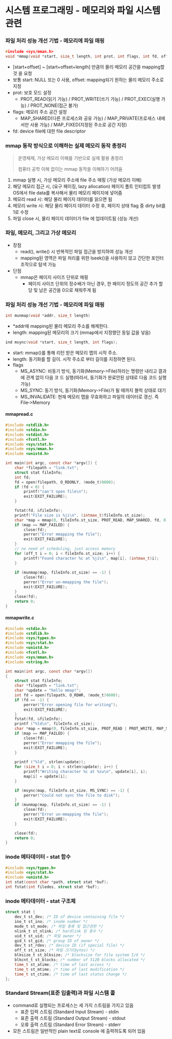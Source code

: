 # 시스템 프로그래밍 - 메모리와 파일 시스템 관련



### 파일 처리 성능 개선 기법 - 메모리에 파일 매핑

```c
#invlude <sys/mman.h>
void *mmap(void *start, size_t length, int prot, int flags, int fd, off_t offset)
```

- [start+offset] ~ [start+offset+length] 만큼의 물리 메모리 공간을 mapping할 것 을 요청 
- 보통 start: NULL 또는 0 사용, offset: mapping되기 원하는 물리 메모리 주소로 지정 
- prot: 보호 모드 설정 
  - PROT_READ(읽기 가능) / PROT_WRITE(쓰기 가능) / PROT_EXEC(실행 가능) / PROT_NONE(접근 불가) 
- flags: 메모리 주소 공간 설정
  - MAP_SHARED(다른 프로세스와 공유 가능) / MAP_PRIVATE(프로세스 내에서만 사용 가능) / MAP_FIXED(지정된 주소로 공간 지정) 
- fd: device file에 대한 file descriptor



### mmap 동작 방식으로 이해하는 실제 메모리 동작 총정리

> 운영체제, 가상 메모리 이해를 기반으로 실제 활용 총정리
>
> 컴퓨터 공학 이해 없이는 mmap 동작을 이해하기 어려움



1. mmap 실행 시, 가상 메모리 주소에 file 주소 매핑 (가상 메모리 이해) 
2. 해당 메모리 접근 시, (요구 페이징, lazy allocation) 페이지 폴트 인터럽트 발생 OS에서 file data를 복사해서 물리 메모리 페이지에 넣어줌 
3. 메모리 read 시: 해당 물리 페이지 데이터를 읽으면 됨 
4. 메모리 write 시: 해당 물리 페이지 데이터 수정 후, 페이지 상태 flag 중 dirty bit를 1로 수정 
5. 파일 close 시, 물리 페이지 데이터가 file 에 업데이트됨 (성능 개선)



### 파일, 메모리, 그리고 가상 메모리

- 장점
  - read(), write() 시 반복적인 파일 접근을 방지하여 성능 개선
  - mapping된 영역은 파일 처리를 위한 lseek()을 사용하지 않고 간단한 포인터 조작으로 탐색 가능
- 단점
  - mmap은 페이지 사이즈 단위로 매핑
    - 페이지 사이즈 단위의 정수배가 아닌 경우, 한 페이지 정도의 공간 추가 할당 및 남은 공간을 0으로 채워주게 됨



### 파일 처리 성능 개선 기법 - 메모리에 파일 매핑

```c
int munmap(void *addr, size_t length)
```

- *addr에 mapping된 물리 메모리 주소를 해제한다. 
- length: mapping된 메모리의 크기 (mmap에서 지정했던 동일 값을 넣음)



```c
ind msync(void *start, size_t length, int flags);
```

- start: mmap()를 통해 리턴 받은 메모리 맵의 시작 주소. 
- length: 동기화를 할 길이. 시작 주소로 부터 길이를 지정하면 된다. 
- flags 
  - MS_ASYNC: 비동기 방식, 동기화(Memory‑>File)하라는 명령만 내리고 결과에 관계 없이 다음 코 드 실행(따라서, 동기화가 완료안된 상태로 다음 코드 실행 가능) 
  - MS_SYNC: 동기 방식, 동기화(Memory‑>File)가 될 때까지 블럭 상태로 대기 
  - MS_INVALIDATE: 현재 메모리 맵을 무효화하고 파일의 데이터로 갱신. 즉 File‑>Memory

#### mmapread.c

```c
#include <stdlib.h>
#include <stdio.h>
#include <stdint.h>
#include <fcntl.h>
#include <sys/stat.h>
#include <sys/mman.h>
#include <unistd.h>

int main(int argc, const char *argv[]) {
    char *filepath = "link.txt";
    struct stat fileInfo;
    int fd;
    fd = open(filepath, O_RDONLY, (mode_t)0600);
    if (fd < 0) {
	    printf("can't open file\n");
        exit(EXIT_FAILURE);
    }

    fstat(fd, &fileInfo);
    printf("File size is %ji\n", (intmax_t)fileInfo.st_size);
    char *map = mmap(0, fileInfo.st_size, PROT_READ, MAP_SHARED, fd, 0);
    if (map == MAP_FAILED) {
        close(fd);
        perror("Error mmapping the file");
        exit(EXIT_FAILURE);
    }
    // no need of scheduling, just access memory 
    for (off_t i = 0; i < fileInfo.st_size; i++) {
        printf("Found character %c at %ji\n", map[i], (intmax_t)i);
    }
    
    if (munmap(map, fileInfo.st_size) == -1) {
        close(fd);
        perror("Error un-mmapping the file");
        exit(EXIT_FAILURE);
    }
    close(fd);
    return 0;
}


```

#### mmapwrite.c

```c
#include <stdio.h>
#include <stdlib.h>
#include <sys/types.h>
#include <sys/stat.h>
#include <unistd.h>
#include <fcntl.h>
#include <sys/mman.h>
#include <string.h>

int main(int argc, const char *argv[])
{
    struct stat fileInfo;
    char *filepath = "link.txt";
    char *update = "hello mmap!";
    int fd = open(filepath, O_RDWR, (mode_t)0600);
    if (fd == -1) {
        perror("Error opening file for writing");
        exit(EXIT_FAILURE);
    }
    fstat(fd, &fileInfo);
    printf ("%ld\n", fileInfo.st_size);
    char *map = mmap(0, fileInfo.st_size, PROT_READ | PROT_WRITE, MAP_SHARED, fd, 0);
    if (map == MAP_FAILED) {
        close(fd);
        perror("Error mmapping the file");
        exit(EXIT_FAILURE);
    }
    
    printf ("%ld", strlen(update));
    for (size_t i = 0; i < strlen(update); i++) {
        printf("Writing character %c at %zu\n", update[i], i);
        map[i] = update[i];
    }

    if (msync(map, fileInfo.st_size, MS_SYNC) == -1) {
        perror("Could not sync the file to disk");
    }
    if (munmap(map, fileInfo.st_size) == -1) {
        close(fd);
        perror("Error un-mmapping the file");
        exit(EXIT_FAILURE);
    }

    close(fd);
    return 0;
}


```





### inode 메타데이터 - stat 함수

```c
#include <sys/types.h>
#include <sys/stat.h>
#include <unistd.h>
int stat(const char *path, struct stat *buf);
int fstat(int filedes, struct stat *buf);
```

### inode 메타데이터 - stat 구조체

```c
struct stat {
    dev_t st_dev; /* ID of device containing file */
    ino_t st_ino; /* inode number */
    mode_t st_mode; /* 파일 종류 및 접근권한 */
    nlink_t st_nlink; /* hardlink 된 횟수 */
    uid_t st_uid; /* 파일 owner */
    gid_t st_gid; /* group ID of owner */
    dev_t st_rdev; /* device ID (if special file) */
    off_t st_size; /* 파일 크기(bytes) */
    blksize_t st_blksize; /* blocksize for file system I/O */
    blkcnt_t st_blocks; /* number of 512B blocks allocated */
    time_t st_atime; /* time of last access */
    time_t st_mtime; /* time of last modification */
    time_t st_ctime; /* time of last status change */
};
```



### Standard Stream(표준 입출력)과 파일 시스템 콜

- command로 실행되는 프로세스는 세 가지 스트림을 가지고 있음
  - 표준 입력 스트림 (Standard Input Stream) - stdin
  - 표준 출력 스트림 (Standard Output Stream) - stdout
  - 오류 출력 스트림 (Standard Error Stream) - stderr
- 모든 스트림은 일반적인 plain text로 console 에 출력하도록 되어 있음



